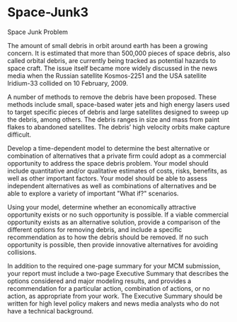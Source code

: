 # Space-Junk3
Space Junk
Problem	 
 	
The amount of small debris in orbit around earth has been a growing concern. It is estimated that more than 500,000 pieces of space debris, also called orbital debris, are currently being tracked as potential hazards to space craft. The issue itself became more widely discussed in the news media when the Russian satellite Kosmos-2251 and the USA satellite Iridium-33 collided on 10 February, 2009. 

A number of methods to remove the debris have been proposed. These methods include small, space-based water jets and high energy lasers used to target specific pieces of debris and large satellites designed to sweep up the debris, among others. The debris ranges in size and mass from paint flakes to abandoned satellites. The debris’ high velocity orbits make capture difficult. 

Develop a time-dependent model to determine the best alternative or combination of alternatives that a private firm could adopt as a commercial opportunity to address the space debris problem. Your model should include quantitative and/or qualitative estimates of costs, risks, benefits, as well as other important factors. Your model should be able to assess independent alternatives as well as combinations of alternatives and be able to explore a variety of important "What if?" scenarios. 

Using your model, determine whether an economically attractive opportunity exists or no such opportunity is possible. If a viable commercial opportunity exists as an alternative solution, provide a comparison of the different options for removing debris, and include a specific recommendation as to how the debris should be removed. If no such opportunity is possible, then provide innovative alternatives for avoiding collisions. 

In addition to the required one-page summary for your MCM submission, your report must include a two-page Executive Summary that describes the options considered and major modeling results, and provides a recommendation for a particular action, combination of actions, or no action, as appropriate from your work. The Executive Summary should be written for high level policy makers and news media analysts who do not have a technical background.
